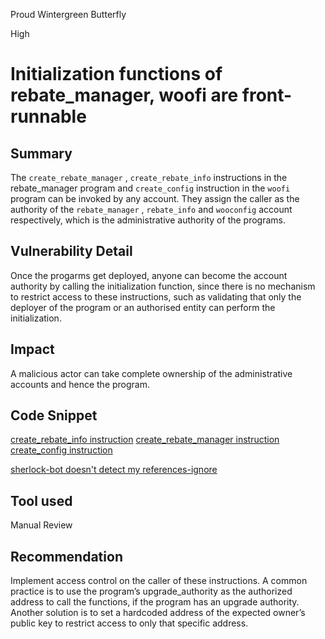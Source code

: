 Proud Wintergreen Butterfly

High

# Initialization functions of rebate_manager, woofi are front-runnable

## Summary
The `create_rebate_manager` , `create_rebate_info` instructions in the rebate_manager program and `create_config` instruction in the `woofi` program can be invoked by any account. They assign the caller as the authority of the `rebate_manager` , `rebate_info` and `wooconfig` account respectively, which is the administrative authority of the programs.

## Vulnerability Detail
Once the progarms get deployed, anyone can become the account authority by calling the initialization function, since there is no mechanism to restrict access to these instructions, such as validating that only
the deployer of the program or an authorised entity can perform the initialization.

## Impact
A malicious actor can take complete ownership of the administrative accounts and hence
the program.

## Code Snippet
[create_rebate_info instruction](https://github.com/sherlock-audit/2024-08-woofi-solana-deployment/blob/main/WOOFi_Solana/programs/rebate_manager/src/instructions/admin/create_rebate_info.rs)
[create_rebate_manager instruction](https://github.com/sherlock-audit/2024-08-woofi-solana-deployment/blob/main/WOOFi_Solana/programs/rebate_manager/src/instructions/admin/create_rebate_manager.rs)
[create_config instruction](https://github.com/sherlock-audit/2024-08-woofi-solana-deployment/blob/main/WOOFi_Solana/programs/woofi/src/instructions/admin/create_config.rs)

[sherlock-bot doesn't detect my references-ignore](https://github.com/sherlock-audit/2024-08-woofi-solana-deployment/blob/main/WOOFi_Solana/programs/woofi/src/instructions/admin/create_config.rs#L1)

## Tool used

Manual Review

## Recommendation
Implement access control on the caller of these instructions. A common practice is to use the program’s upgrade_authority as the authorized address to call the functions, if the program has an upgrade authority. Another solution is to set a hardcoded address of the expected owner’s public key to restrict access to only that specific address.